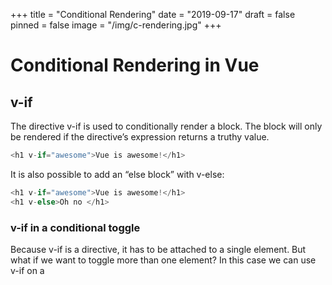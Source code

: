 +++
title = "Conditional Rendering"
date = "2019-09-17"
draft = false
pinned = false
image = "/img/c-rendering.jpg"
+++
# Conditional Rendering in Vue
## v-if
The directive v-if is used to conditionally render a block. The block will only be rendered if the directive’s expression returns a truthy value.
```js
<h1 v-if="awesome">Vue is awesome!</h1>

```
It is also possible to add an “else block” with v-else:
```js
<h1 v-if="awesome">Vue is awesome!</h1>
<h1 v-else>Oh no </h1>
```
### v-if in a conditional toggle

Because v-if is a directive, it has to be attached to a single element. But what if we want to toggle more than one element? In this case we can use v-if on a <template> element, which serves as an invisible wrapper. The final rendered result will not include the <template> element.

```js
<template v-if="ok">
  <h1>Title</h1>
  <p>Paragraph 1</p>
  <p>Paragraph 2</p>
</template>
```
## v-else
You can use the v-else directive to indicate an “else block” for v-if:
```js
<div v-if="Math.random() > 0.5">
  Now you see me
</div>
<div v-else>
  Now you don't
</div>
```
    A v-else element must immediately follow a v-if or a v-else-if element - otherwise it will not be recognized.

## v-else-if
The v-else-if, as the name suggests, serves as an “else if block” for v-if. It can also be chained multiple times:
```js

<div v-if="type === 'A'">
  A
</div>
<div v-else-if="type === 'B'">
  B
</div>
<div v-else-if="type === 'C'">
  C
</div>
<div v-else>
  Not A/B/C
</div>
```
## v-show
Another option for conditionally displaying an element is the v-show directive. The usage is largely the same:
```js
<h1 v-show="ok">Hello!</h1>
```
